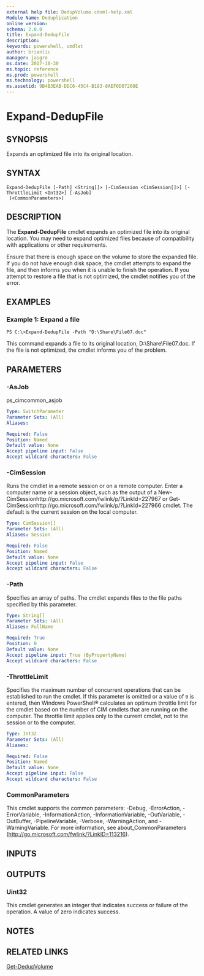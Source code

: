 ```yaml
---
external help file: DedupVolume.cdxml-help.xml
Module Name: Deduplication
online version: 
schema: 2.0.0
title: Expand-DedupFile
description: 
keywords: powershell, cmdlet
author: brianlic
manager: jasgro
ms.date: 2017-10-30
ms.topic: reference
ms.prod: powershell
ms.technology: powershell
ms.assetid: 9B4B3EAB-DDC6-45C4-B183-8AEF0D07260E
---
```


# Expand-DedupFile

## SYNOPSIS
Expands an optimized file into its original location.

## SYNTAX

```
Expand-DedupFile [-Path] <String[]> [-CimSession <CimSession[]>] [-ThrottleLimit <Int32>] [-AsJob]
 [<CommonParameters>]
```

## DESCRIPTION
The **Expand-DedupFile** cmdlet expands an optimized file into its original location.
You may need to expand optimized files because of compatibility with applications or other requirements.

Ensure that there is enough space on the volume to store the expanded file.
If you do not have enough disk space, the cmdlet attempts to expand the file, and then informs you when it is unable to finish the operation.
If you attempt to restore a file that is not optimized, the cmdlet notifies you of the error.

## EXAMPLES

### Example 1: Expand a file
```
PS C:\>Expand-DedupFile -Path "D:\Share\File07.doc"
```

This command expands a file to its original location, D:\Share\File07.doc.
If the file is not optimized, the cmdlet informs you of the problem.

## PARAMETERS

### -AsJob
ps_cimcommon_asjob

```yaml
Type: SwitchParameter
Parameter Sets: (All)
Aliases: 

Required: False
Position: Named
Default value: None
Accept pipeline input: False
Accept wildcard characters: False
```

### -CimSession
Runs the cmdlet in a remote session or on a remote computer.
Enter a computer name or a session object, such as the output of a New-CimSessionhttp://go.microsoft.com/fwlink/p/?LinkId=227967 or Get-CimSessionhttp://go.microsoft.com/fwlink/p/?LinkId=227966 cmdlet.
The default is the current session on the local computer.

```yaml
Type: CimSession[]
Parameter Sets: (All)
Aliases: Session

Required: False
Position: Named
Default value: None
Accept pipeline input: False
Accept wildcard characters: False
```

### -Path
Specifies an array of paths.
The cmdlet expands files to the file paths specified by this parameter.

```yaml
Type: String[]
Parameter Sets: (All)
Aliases: FullName

Required: True
Position: 0
Default value: None
Accept pipeline input: True (ByPropertyName)
Accept wildcard characters: False
```

### -ThrottleLimit
Specifies the maximum number of concurrent operations that can be established to run the cmdlet.
If this parameter is omitted or a value of `0` is entered, then Windows PowerShell® calculates an optimum throttle limit for the cmdlet based on the number of CIM cmdlets that are running on the computer.
The throttle limit applies only to the current cmdlet, not to the session or to the computer.

```yaml
Type: Int32
Parameter Sets: (All)
Aliases: 

Required: False
Position: Named
Default value: None
Accept pipeline input: False
Accept wildcard characters: False
```

### CommonParameters
This cmdlet supports the common parameters: -Debug, -ErrorAction, -ErrorVariable, -InformationAction, -InformationVariable, -OutVariable, -OutBuffer, -PipelineVariable, -Verbose, -WarningAction, and -WarningVariable. For more information, see about_CommonParameters (http://go.microsoft.com/fwlink/?LinkID=113216).

## INPUTS

## OUTPUTS

### Uint32
This cmdlet generates an integer that indicates success or failure of the operation.
A value of zero indicates success.

## NOTES

## RELATED LINKS

[Get-DedupVolume](./Get-DedupVolume.md)

